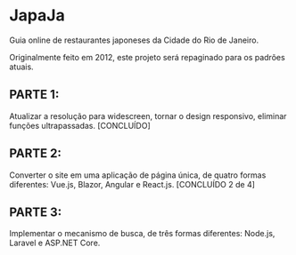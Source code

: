 # JapaJa
Guia online de restaurantes japoneses da Cidade do Rio de Janeiro.

Originalmente feito em 2012, este projeto será repaginado para os padrões atuais.

## PARTE 1: 
Atualizar a resolução para widescreen, tornar o design responsivo, eliminar funções ultrapassadas. 
[CONCLUÍDO]

## PARTE 2: 
Converter o site em uma aplicação de página única, de quatro formas diferentes: Vue.js, Blazor, Angular e React.js.
[CONCLUÍDO 2 de 4]

## PARTE 3: 
Implementar o mecanismo de busca, de três formas diferentes: Node.js, Laravel e ASP.NET Core.
